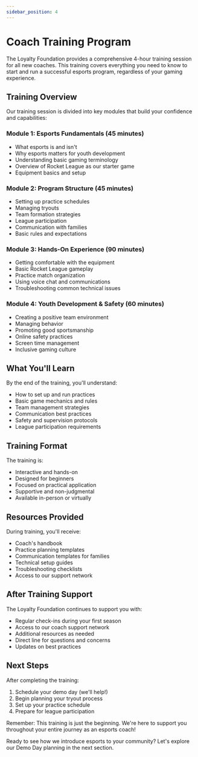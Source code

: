 ```yaml
---
sidebar_position: 4
---
```


# Coach Training Program

The Loyalty Foundation provides a comprehensive 4-hour training session for all new coaches. This training covers everything you need to know to start and run a successful esports program, regardless of your gaming experience.

## Training Overview

Our training session is divided into key modules that build your confidence and capabilities:

### Module 1: Esports Fundamentals (45 minutes)
- What esports is and isn't
- Why esports matters for youth development
- Understanding basic gaming terminology
- Overview of Rocket League as our starter game
- Equipment basics and setup

### Module 2: Program Structure (45 minutes)
- Setting up practice schedules
- Managing tryouts
- Team formation strategies
- League participation
- Communication with families
- Basic rules and expectations

### Module 3: Hands-On Experience (90 minutes)
- Getting comfortable with the equipment
- Basic Rocket League gameplay
- Practice match organization
- Using voice chat and communications
- Troubleshooting common technical issues

### Module 4: Youth Development & Safety (60 minutes)
- Creating a positive team environment
- Managing behavior
- Promoting good sportsmanship
- Online safety practices
- Screen time management
- Inclusive gaming culture

## What You'll Learn

By the end of the training, you'll understand:
- How to set up and run practices
- Basic game mechanics and rules
- Team management strategies
- Communication best practices
- Safety and supervision protocols
- League participation requirements

## Training Format

The training is:
- Interactive and hands-on
- Designed for beginners
- Focused on practical application
- Supportive and non-judgmental
- Available in-person or virtually

## Resources Provided

During training, you'll receive:
- Coach's handbook
- Practice planning templates
- Communication templates for families
- Technical setup guides
- Troubleshooting checklists
- Access to our support network

## After Training Support

The Loyalty Foundation continues to support you with:
- Regular check-ins during your first season
- Access to our coach support network
- Additional resources as needed
- Direct line for questions and concerns
- Updates on best practices

## Next Steps

After completing the training:
1. Schedule your demo day (we'll help!)
2. Begin planning your tryout process
3. Set up your practice schedule
4. Prepare for league participation

Remember: This training is just the beginning. We're here to support you throughout your entire journey as an esports coach!

Ready to see how we introduce esports to your community? Let's explore our Demo Day planning in the next section.